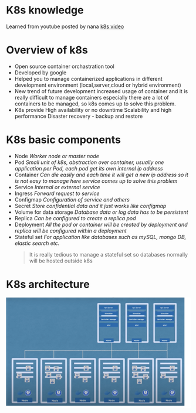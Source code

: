 # K8s knowledge
  Learned from youtube posted by nana  [k8s video](https://www.youtube.com/watch?v=X48VuDVv0do)  
# Overview of k8s
  - Open source container orchastration tool
  - Developed by google
  - Helped you to manage containerized applications in different development environment (local,server,cloud or hybrid environment)
  - New trend of future development increased usage of container and it is really difficult to manage containers especially there are a lot of containers to be managed, so k8s comes up to solve this problem.
  - K8s provide 
        High availability or no downtime
        Scalability and high performance
        Disaster recovery - backup and restore
# K8s basic components
  - Node *Worker node or master node*
  - Pod *Small unit of k8s, abstraction over container, usually one application per Pod, each pod get its own internal ip address*
  - Container *Can die easily and each time it will get a new ip address so it is not easy to manage here service comes up to solve this problem*
  - Service *Internal or external service*
  - Ingress *Forward request to service*
  - Configmap *Configuration of service and others*
  - Secret *Store confidential data and it just works like configmap*
  - Volume for data storage *Database data or log data has to be persistent*
  - Replica *Can be configured to create a replica pod*
  - Deployment *All the pod or container will be created by deployment and replica will be configured within a deployment*
  - Stateful set *For application like databases such as mySQL, mongo DB, elastic search etc.*  
      > It is really tedious to manage a stateful set so databases normally will be hosted outside k8s
      
# K8s architecture  
![k8s_architecture](./images/k8s_architecture.png)
  
